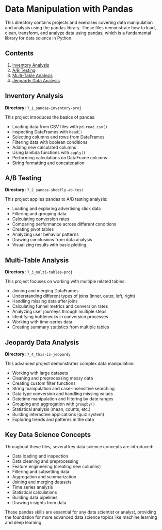 # Data Manipulation with Pandas

This directory contains projects and exercises covering data manipulation and analysis using the pandas library. These files demonstrate how to load, clean, transform, and analyze data using pandas, which is a fundamental library for data science in Python.

## Contents

1. [Inventory Analysis](#inventory-analysis)
2. [A/B Testing](#ab-testing)
3. [Multi-Table Analysis](#multi-table-analysis)
4. [Jeopardy Data Analysis](#jeopardy-data-analysis)

## Inventory Analysis

**Directory:** `7_1_pandas-inventory-proj`

This project introduces the basics of pandas:
- Loading data from CSV files with `pd.read_csv()`
- Inspecting DataFrames with `head()`
- Selecting columns and rows from DataFrames
- Filtering data with boolean conditions
- Adding new calculated columns
- Using lambda functions with `apply()`
- Performing calculations on DataFrame columns
- String formatting and concatenation

## A/B Testing

**Directory:** `7_2_pandas-shoefly-ab-test`

This project applies pandas to A/B testing analysis:
- Loading and exploring advertising click data
- Filtering and grouping data
- Calculating conversion rates
- Comparing performance across different conditions
- Creating pivot tables
- Analyzing user behavior patterns
- Drawing conclusions from data analysis
- Visualizing results with basic plotting

## Multi-Table Analysis

**Directory:** `7_3_multi-tables-proj`

This project focuses on working with multiple related tables:
- Joining and merging DataFrames
- Understanding different types of joins (inner, outer, left, right)
- Handling missing data after joins
- Calculating funnel metrics and conversion rates
- Analyzing user journeys through multiple steps
- Identifying bottlenecks in conversion processes
- Working with time-series data
- Creating summary statistics from multiple tables

## Jeopardy Data Analysis

**Directory:** `7_4_this-is-jeopardy`

This advanced project demonstrates complex data manipulation:
- Working with large datasets
- Cleaning and preprocessing messy data
- Creating custom filter functions
- String manipulation and case-insensitive searching
- Data type conversion and handling missing values
- Datetime manipulation and filtering by date ranges
- Grouping and aggregation with `groupby()`
- Statistical analysis (mean, counts, etc.)
- Building interactive applications (quiz system)
- Exploring trends and patterns in the data

## Key Data Science Concepts

Throughout these files, several key data science concepts are introduced:
- Data loading and inspection
- Data cleaning and preprocessing
- Feature engineering (creating new columns)
- Filtering and subsetting data
- Aggregation and summarization
- Joining and merging datasets
- Time series analysis
- Statistical calculations
- Building data pipelines
- Drawing insights from data

These pandas skills are essential for any data scientist or analyst, providing the foundation for more advanced data science topics like machine learning and deep learning.
